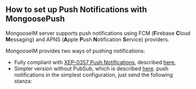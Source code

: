 ## How to set up Push Notifications with MongoosePush

<TODO MongoosePush2 is cool>

MongooseIM server supports push notifications using FCM (**F**irebase **C**loud **M**essaging)
and APNS (**A**pple **P**ush **N**otification **S**ervice) providers.

MongooseIM provides two ways of pushing notifications:

  * Fully compliant with [XEP-0357 Push Notifications][XEP-0357], described [here](Push-notifications-pubsub.md),
  * Simpler version without PubSub, which is described [here](Push-notifications-without-pubsub.md).
  push notifications in the simplest configuration, just send the following stanza:

[XEP-0357]: https://xmpp.org/extensions/xep-0357.html
